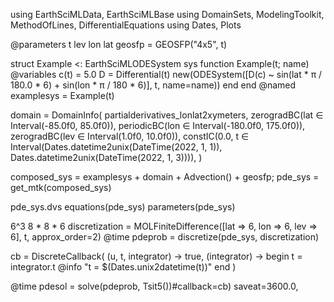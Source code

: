 using EarthSciMLData, EarthSciMLBase
using DomainSets, ModelingToolkit, MethodOfLines, DifferentialEquations
using Dates, Plots

@parameters t lev lon lat
geosfp = GEOSFP("4x5", t)

struct Example <: EarthSciMLODESystem
    sys
    function Example(t; name)
        @variables c(t) = 5.0
        D = Differential(t)
        new(ODESystem([D(c) ~ sin(lat * π / 180.0 * 6) + sin(lon * π / 180 * 6)], t, name=name))
    end
end
@named examplesys = Example(t)

domain = DomainInfo(
    partialderivatives_lonlat2xymeters,
    zerogradBC(lat ∈ Interval(-85.0f0, 85.0f0)),
    periodicBC(lon ∈ Interval(-180.0f0, 175.0f0)),
    zerogradBC(lev ∈ Interval(1.0f0, 10.0f0)),
    constIC(0.0, t ∈ Interval(Dates.datetime2unix(DateTime(2022, 1, 1)), Dates.datetime2unix(DateTime(2022, 1, 3)))),
)

composed_sys = examplesys + domain + Advection() + geosfp;
pde_sys = get_mtk(composed_sys)

pde_sys.dvs
equations(pde_sys)
parameters(pde_sys)

6^3
8 * 8 * 6
discretization = MOLFiniteDifference([lat => 6, lon => 6, lev => 6], t, approx_order=2)
@time pdeprob = discretize(pde_sys, discretization)

cb = DiscreteCallback(
    (u, t, integrator) -> true,
    (integrator) -> begin
        t = integrator.t
        @info "t = $(Dates.unix2datetime(t))"
    end
)

@time pdesol = solve(pdeprob, Tsit5())#callback=cb) saveat=3600.0, 